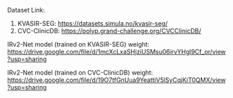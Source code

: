 Dataset Link: 
1) KVASIR-SEG: https://datasets.simula.no/kvasir-seg/
2) CVC-ClinicDB: https://polyp.grand-challenge.org/CVCClinicDB/

IRv2-Net model (trained on KVASIR-SEG) weight:  
https://drive.google.com/file/d/1mcXcLxaSHjziUSMsu06irvYHgl9Cf_or/view?usp=sharing

IRv2-Net model (trained on CVC-ClinicDB) weight:  
https://drive.google.com/file/d/19O7tfGnUua9YeattiV5lSyCqjKiT0QMX/view?usp=sharing
